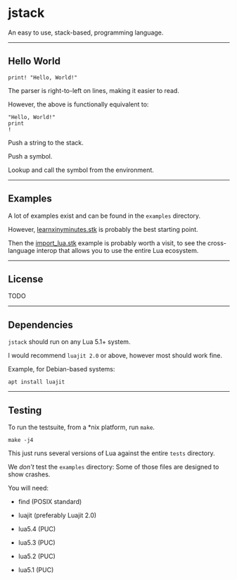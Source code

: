 # jstack

An easy to use, stack-based, programming language.

---

## Hello World

	print! "Hello, World!"

The parser is right-to-left on lines, making it easier to read.

However, the above is functionally equivalent to:

	"Hello, World!"
	print
	!

Push a string to the stack.

Push a symbol.

Lookup and call the symbol from the environment.

---

## Examples

A lot of examples exist and can be found in the `examples` directory.

However, [learnxinyminutes.stk](examples/learnxinyminutes.stk) is probably the best starting point.

Then the [import_lua.stk](examples/import_lua.stk) example is probably worth a visit, to see the cross-language interop that allows you to use the entire Lua ecosystem.

---

## License

TODO

---

## Dependencies

`jstack` should run on any Lua 5.1+ system.

I would recommend `luajit 2.0` or above, however most should work fine.

Example, for Debian-based systems:

	apt install luajit

---

## Testing

To run the testsuite, from a \*nix platform, run `make`.

	make -j4

This just runs several versions of Lua against the entire `tests` directory.

We *don't* test the `examples` directory: Some of those files are designed to show crashes.

You will need:

* find (POSIX standard)

* luajit (preferably Luajit 2.0)

* lua5.4 (PUC)

* lua5.3 (PUC)

* lua5.2 (PUC)

* lua5.1 (PUC)
